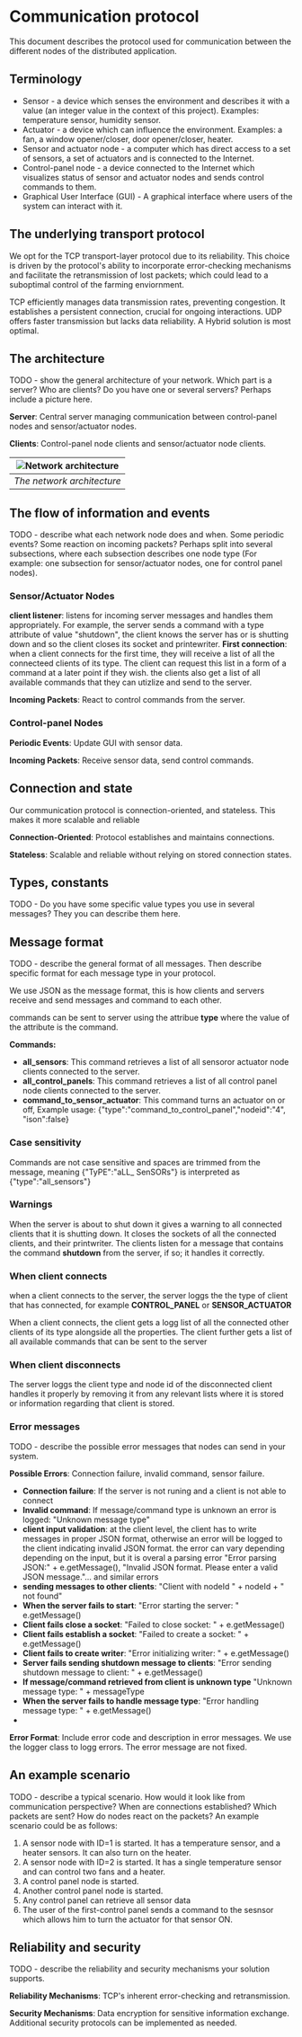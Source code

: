 # Communication protocol

This document describes the protocol used for communication between the different nodes of the
distributed application.

## Terminology

* Sensor - a device which senses the environment and describes it with a value (an integer value in
  the context of this project). Examples: temperature sensor, humidity sensor.
* Actuator - a device which can influence the environment. Examples: a fan, a window opener/closer,
  door opener/closer, heater.
* Sensor and actuator node - a computer which has direct access to a set of sensors, a set of
  actuators and is connected to the Internet.
* Control-panel node - a device connected to the Internet which visualizes status of sensor and
  actuator nodes and sends control commands to them.
* Graphical User Interface (GUI) - A graphical interface where users of the system can interact with
  it.

## The underlying transport protocol
We opt for the TCP transport-layer protocol due to its reliability. This choice is driven by the protocol's ability to incorporate error-checking mechanisms and facilitate the retransmission of lost packets; which could lead to a suboptimal control of the farming enviornment.


TCP efficiently manages data transmission rates, preventing congestion. It establishes a persistent connection, crucial for ongoing interactions. UDP offers faster transmission but lacks data reliability. A Hybrid solution is most optimal.

## The architecture

TODO - show the general architecture of your network. Which part is a server? Who are clients? 
Do you have one or several servers? Perhaps include a picture here. 

**Server**: Central server managing communication between control-panel nodes and sensor/actuator nodes.

**Clients**: Control-panel node clients and sensor/actuator node clients.


| ![Network architecture](https://github.com/FaalFlew/SMG-smart-farming-system/assets/126261797/2078438a-53ac-428d-88fc-3b27a9640a75) |
|:--:|
| *The network architecture* |

## The flow of information and events

TODO - describe what each network node does and when. Some periodic events? Some reaction on 
incoming packets? Perhaps split into several subsections, where each subsection describes one 
node type (For example: one subsection for sensor/actuator nodes, one for control panel nodes).

### Sensor/Actuator Nodes
**client listener**: listens for incoming server messages and handles them appropriately. For example, the server sends a command with a type attribute of value "shutdown", the client knows the server has or is shutting down and so the client closes its socket and printewriter. 
**First connection**: when a client connects for the first time, they will receive a list of all the connecteed clients of its type. The client can request this list in a form of a command at a later point if they wish. the clients also get a list of all available commands that they can utizlize and send to the server.

**Incoming Packets**: React to control commands from the server.

### Control-panel Nodes
**Periodic Events**: Update GUI with sensor data.

**Incoming Packets**: Receive sensor data, send control commands.

## Connection and state

Our communication protocol is connection-oriented, and stateless. This makes it more scalable and reliable

**Connection-Oriented**: Protocol establishes and maintains connections.

**Stateless**: Scalable and reliable without relying on stored connection states.

## Types, constants

TODO - Do you have some specific value types you use in several messages? They you can describe 
them here.

## Message format

TODO - describe the general format of all messages. Then describe specific format for each 
message type in your protocol.

We use JSON as the message format, this is how clients and servers receive and send messages and command to each other.

commands can be sent to server using the attribue **type** where the value of the attribute is the command.

**Commands:** 
- **all_sensors**: This command retrieves a list of all sensoror actuator node clients connected to the server.
- **all_control_panels**: This command retrieves a list of all control panel node clients connected to the server.
- **command_to_sensor_actuator**: This command turns an actuator on or off, Example usage: {"type":"command_to_control_panel","nodeid":"4", "ison":false} 

### Case sensitivity
Commands are not case sensitive and spaces are trimmed from the message, meaning {"TyPE":"aLL_ SenSORs"} is interpreted as  {"type":"all_sensors"}


### Warnings

When the server is about to shut down it gives a warning to all connected clients that it is shutting down. It closes the sockets of all the connected clients, and their printwriter.
The clients listen for a message that contains the command **shutdown** from the server, if so; it handles it correctly.

### When client connects

when a client connects to the server, the server loggs the the type of client that has connected, for example  **CONTROL_PANEL** or **SENSOR_ACTUATOR**

When a client connects, the client gets a logg list of all the connected other clients of its type alongside all the properties.
The client further gets a list of all available commands that can be sent to the server

### When client disconnects
The server loggs the client type and node id of the disconnected client handles it properly by removing it from any relevant lists where it is stored or information regarding that client is stored.

### Error messages

TODO - describe the possible error messages that nodes can send in your system.

**Possible Errors**: Connection failure, invalid command, sensor failure.
- **Connection failure**: If the server is not runing and a client is not able to connect
- **Invalid command**: If message/command type is unknown an error is logged: "Unknown message type"
- **client input validation**: at the client level, the client has to write messages in proper JSON format, otherwise an error will be logged to the client indicating invalid JSON format. the error can vary depending depending on the input, but it is overal a parsing error "Error parsing JSON:" + e.getMessage(), "Invalid JSON format. Please enter a valid JSON message."... and similar errors
- **sending messages to other clients**: "Client with nodeId " + nodeId + " not found"
- **When the server fails to start**: "Error starting the server: " e.getMessage()
- **Client fails close a socket**: "Failed to close socket: " + e.getMessage()
- **Client fails establish a socket**: "Failed to create a socket: " + e.getMessage()
- **Client fails to create writer**: "Error initializing writer: " + e.getMessage()
- **Server fails sending shutdown message to clients**: "Error sending shutdown message to client: " + e.getMessage()
- **If message/command retrieved from client is unknown type**  "Unknown message type: " + messageType
- **When the server fails to handle message type**: "Error handling message type: " + e.getMessage()
- 
**Error Format**: Include error code and description in error messages.
We use the logger class to logg errors. The error message are not fixed.

## An example scenario

TODO - describe a typical scenario. How would it look like from communication perspective? When 
are connections established? Which packets are sent? How do nodes react on the packets? An 
example scenario could be as follows:
1. A sensor node with ID=1 is started. It has a temperature sensor, and a heater sensors. It can
   also turn on the heater.
2. A sensor node with ID=2 is started. It has a single temperature sensor and can control two fans
   and a heater.
3. A control panel node is started.
4. Another control panel node is started.
6. Any control panel can retrieve all sensor data
7. The user of the first-control panel sends a command to the sesnsor which allows him to turn the actuator for that sensor ON.


## Reliability and security

TODO - describe the reliability and security mechanisms your solution supports.

**Reliability Mechanisms**: TCP's inherent error-checking and retransmission.

**Security Mechanisms**: Data encryption for sensitive information exchange. Additional security protocols can be implemented as needed.
